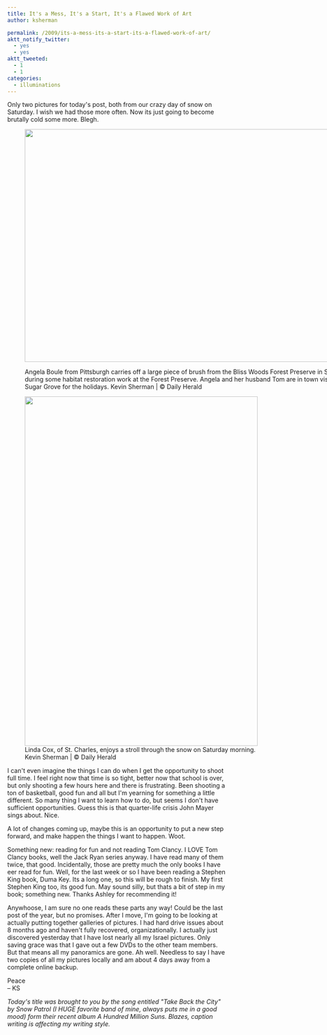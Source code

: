 ```yaml
---
title: It's a Mess, It's a Start, It's a Flawed Work of Art
author: ksherman

permalink: /2009/its-a-mess-its-a-start-its-a-flawed-work-of-art/
aktt_notify_twitter:
  - yes
  - yes
aktt_tweeted:
  - 1
  - 1
categories:
  - illuminations
---
```


Only two pictures for today's post, both from our crazy day of snow on Saturday. I wish we had those more often. Now its just going to become brutally cold some more. Blegh.<figure style="width: 800px;" class="wp-caption aligncenter">

<img title="Snow1" src="https://s3-us-west-2.amazonaws.com/assets.kshermphoto.com/2009PostsImages/December/29/blissclean.JPG " alt="" width="800" height="533" /><figcaption class="wp-caption-text">Angela Boule from Pittsburgh carries off a large piece of brush from the Bliss Woods Forest Preserve in Sugar Grove during some habitat restoration work at the Forest Preserve. Angela and her husband Tom are in town visiting family in Sugar Grove for the holidays. Kevin Sherman | © Daily Herald </figcaption></figure> <figure style="width: 533px;" class="wp-caption aligncenter"><img title="Snow2" src="https://s3-us-west-2.amazonaws.com/assets.kshermphoto.com/2009PostsImages/December/29/stcsnow.JPG " alt="" width="533" height="800" /><figcaption class="wp-caption-text">Linda Cox, of St. Charles, enjoys a stroll through the snow on Saturday morning. Kevin Sherman | © Daily Herald</figcaption></figure>

I can't even imagine the things I can do when I get the opportunity to shoot full time. I feel right now that time is so tight, better now that school is over, but only shooting a few hours here and there is frustrating. Been shooting a ton of basketball, good fun and all but I'm yearning for something a little different. So many thing I want to learn how to do, but seems I don't have sufficient opportunities. Guess this is that quarter-life crisis John Mayer sings about. Nice.

A lot of changes coming up, maybe this is an opportunity to put a new step forward, and make happen the things I want to happen. Woot.

Something new: reading for fun and not reading Tom Clancy. I LOVE Tom Clancy books, well the Jack Ryan series anyway. I have read many of them twice, that good. Incidentally, those are pretty much the only books I have eer read for fun. Well, for the last week or so I have been reading a Stephen King book, Duma Key. Its a long one, so this will be rough to finish. My first Stephen King too, its good fun. May sound silly, but thats a bit of step in my book; something new. Thanks Ashley for recommending it!

Anywhoose, I am sure no one reads these parts any way! Could be the last post of the year, but no promises. After I move, I'm going to be looking at actually putting together galleries of pictures. I had hard drive issues about 8 months ago and haven't fully recovered, organizationally. I actually just discovered yesterday that I have lost nearly all my Israel pictures. Only saving grace was that I gave out a few DVDs to the other team members. But that means all my panoramics are gone. Ah well. Needless to say I have two copies of all my pictures locally and am about 4 days away from a complete online backup.

Peace\
– KS

_Today's title was brought to you by the song entitled "Take Back the City" by Snow Patrol (I HUGE favorite band of mine, always puts me in a good mood) form their recent album A Hundred Million Suns. Blazes, caption writing is affecting my writing style._
